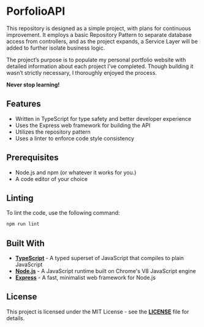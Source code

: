 # PorfolioAPI

This repository is designed as a simple project, with plans for continuous improvement. It employs a basic Repository Pattern to separate database access from controllers, and as the project expands, a Service Layer will be added to further isolate business logic.

The project’s purpose is to populate my personal portfolio website with detailed information about each project I’ve completed. Though building it wasn’t strictly necessary, I thoroughly enjoyed the process.

**Never stop learning!**

## **Features**

- Written in TypeScript for type safety and better developer experience
- Uses the Express web framework for building the API
- Utilizes the repository pattern
- Uses a linter to enforce code style consistency

## **Prerequisites**

- Node.js and npm (or whatever it works for you.)
- A code editor of your choice

## **Linting**

To lint the code, use the following command:

```bash
npm run lint
```

## **Built With**

- **[TypeScript](https://www.typescriptlang.org/)** - A typed superset of JavaScript that compiles to plain JavaScript
- **[Node.js](https://nodejs.org/)** - A JavaScript runtime built on Chrome's V8 JavaScript engine
- **[Express](https://expressjs.com/)** - A fast, minimalist web framework for Node.js

## **License**

This project is licensed under the MIT License - see the **[LICENSE](https://github.com/misael1310/PorfolioAPI/blob/main/LICENSE)** file for details.
